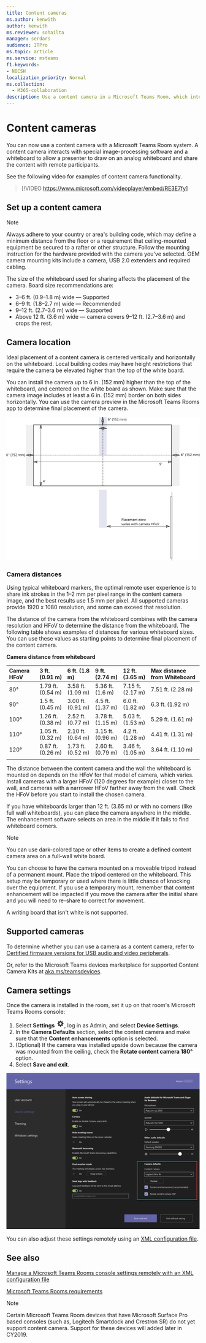 ```yaml
---
title: Content cameras
ms.author: kenwith
author: kenwith
ms.reviewer: sohailta
manager: serdars
audience: ITPro
ms.topic: article
ms.service: msteams
f1.keywords:
- NOCSH
localization_priority: Normal
ms.collection: 
  - M365-collaboration
description: Use a content camera in a Microsoft Teams Room, which interacts with image-processing software to allow presenters to draw on an analog whiteboard.
---
```


# Content cameras

You can now use a content camera with a Microsoft Teams Room system. A content camera interacts with special image-processing software and a whiteboard to allow a presenter to draw on an analog whiteboard and share the content with remote participants.

See the following video for examples of content camera functionality.

> [!VIDEO https://www.microsoft.com/videoplayer/embed/RE3E7fy]

## Set up a content camera

> [!NOTE]
> Always adhere to your country or area's building code, which may define a minimum distance from the floor or a requirement that ceiling-mounted equipment be secured to a rafter or other structure. Follow the mounting instruction for the hardware provided with the camera you've selected. OEM camera mounting kits include a camera, USB 2.0 extenders and required cabling.

The size of the whiteboard used for sharing affects the placement of the camera. Board size recommendations are:

- 3–6 ft. (0.9–1.8 m) wide — Supported
- 6–9 ft. (1.8–2.7 m) wide — Recommended
- 9–12 ft. (2.7–3.6 m) wide — Supported
- Above 12 ft. (3.6 m) wide — camera covers 9–12 ft. (2.7–3.6 m) and crops the rest.

## Camera location

Ideal placement of a content camera is centered vertically and horizontally on the whiteboard. Local building codes may have height restrictions that require the camera be elevated higher than the top of the white board.

You can install the camera up to 6 in. (152 mm) higher than the top of the whiteboard, and centered on the white board as shown. Make sure that the camera image includes at least a 6 in. (152 mm) border on both sides horizontally. You can use the camera preview in the Microsoft Teams Rooms app to determine final placement of the camera.

![Content camera placement diagram](../media/Magic-whiteboard.png)

### Camera distances

Using typical whiteboard markers, the optimal remote user experience is to share ink strokes in the 1–2 mm per pixel range in the content camera image, and the best results use 1.5 mm per pixel. All supported cameras provide 1920 x 1080 resolution, and some can exceed that resolution.

The distance of the camera from the whiteboard combines with the camera resolution and HFoV to determine the distance from the whiteboard. The following table shows examples of distances for various whiteboard sizes. You can use these values as starting points to determine final placement of the content camera.

**Camera distance from whiteboard**

| Camera HFoV |3 ft. (0.91 m)     | 6 ft. (1.8 m)    | 9 ft. (2.74 m)        |12 ft.  (3.65 m)         | Max distance from Whiteboard  |
|:---         |:---               |:---                |:---                 |:---             | :--- |
| 80°         | 1.79 ft. (0.54 m) | 3.58 ft. (1.09 m)  | 5.36 ft. (1.6 m)    |7.15 ft. (2.17 m) |7.51 ft. (2.28 m) |
| 90°         | 1.5 ft. (0.45 m) | 3.00 ft. (0.91 m)   | 4.5 ft. (1.37 m)    |6.0 ft. (1.82 m)    |6.3 ft. (1.92 m) |
| 100°        | 1.26 ft. (0.38 m)| 2.52 ft. (0.77 m)   | 3.78 ft. (1.15 m)   |5.03 ft. (1.53 m)   |5.29 ft. (1.61 m) |
| 110°        | 1.05 ft. (0.32 m)| 2.10 ft. (0.64 m)   | 3.15 ft. (0.96 m)   |4.2 ft. (1.28 m)    |4.41 ft. (1.31 m) |
| 120°        | 0.87 ft. (0.26 m)| 1.73 ft. (0.52 m)   | 2.60 ft. (0.79 m)   |3.46 ft. (1.05 m)   |3.64 ft. (1.10 m) |
|             |               |                  |                  |        |                    |                  |

The distance between the content camera and the wall the whiteboard is mounted on depends on the HFoV for that model of camera, which varies. Install cameras with a larger HFoV (120 degrees for example) closer to the wall, and cameras with a narrower HFoV farther away from the wall. Check the HFoV before you start to install the chosen camera.

If you have whiteboards larger than 12 ft. (3.65 m) or with no corners (like full wall whiteboards), you can place the camera anywhere in the middle. The enhancement software selects an area in the middle if it fails to find whiteboard corners.

> [!NOTE]
> You can use dark-colored tape or other items to create a defined content camera area on a full-wall white board.
>
> You can choose to have the camera mounted on a moveable tripod instead of a permanent mount. Place the tripod centered on the whiteboard. This setup may be temporary or used where there is little chance of knocking over the equipment. If you use a temporary mount, remember that content enhancement will be impacted if you move the camera after the initial share and you will need to re-share to correct for movement.
>
> A writing board that isn't white is not supported.

## Supported cameras

To determine whether you can use a camera as a content camera, refer to [Certified firmware versions for USB audio and video peripherals](requirements.md#certified-firmware-versions-for-usb-audio-and-video-peripherals).

Or, refer to the Microsoft Teams devices marketplace for supported Content Camera Kits at [aka.ms/teamsdevices](https://aka.ms/teamsdevices).

## Camera settings

Once the camera is installed in the room, set it up on that room's Microsoft Teams Rooms console:

1. Select **Settings** ![Settings icon](../media/70f1b43f-16d6-4172-9139-71d845c4ed5c.png),  log in as Admin, and select **Device Settings**.
2. In the **Camera Defaults** section, select the content camera and make sure that the **Content enhancements** option is selected.
3. (Optional) If the camera was installed upside down because the camera was mounted from the ceiling, check the **Rotate content camera 180°** option.
4. Select **Save and exit**.

![Content camera setup](../media/content-camera.png)

You can also adjust these settings remotely using an [XML configuration file](xml-config-file.md).

## See also

[Manage a Microsoft Teams Rooms console settings remotely with an XML configuration file](xml-config-file.md)

[Microsoft Teams Rooms requirements](requirements.md)

> [!NOTE]
> Certain Microsoft Teams Room devices that have Microsoft Surface Pro based consoles (such as, Logitech Smartdock and Crestron SR) do not yet support content camera. Support for these devices will added later in CY2019. 
>
